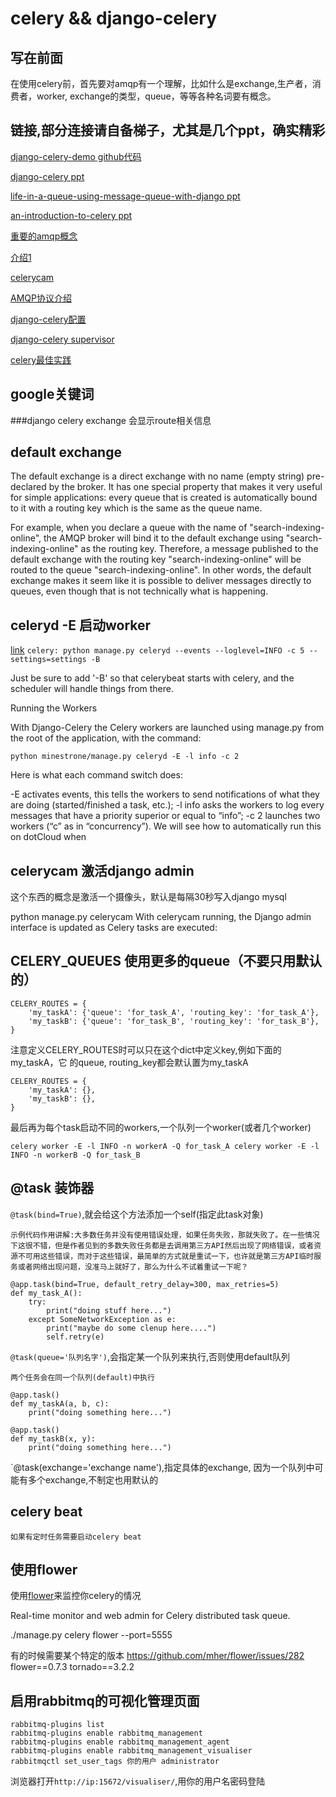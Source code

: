 celery && django-celery
===

写在前面
---
在使用celery前，首先要对amqp有一个理解，比如什么是exchange,生产者，消费者，worker,
exchange的类型，queue，等等各种名词要有概念。

链接,部分连接请自备梯子，尤其是几个ppt，确实精彩
---

[django-celery-demo github代码](https://github.com/duoduo369/django_celery_demo)

[django-celery ppt](http://www.slideshare.net/matclayton/django-celery#)

[life-in-a-queue-using-message-queue-with-django ppt](http://www.slideshare.net/tarequeh/life-in-a-queue-using-message-queue-with-django#)

[an-introduction-to-celery ppt](http://www.slideshare.net/idangazit/an-introduction-to-celery)

[重要的amqp概念](https://www.rabbitmq.com/tutorials/amqp-concepts.html)

[介绍1](http://docs.dotcloud.com/tutorials/python/django-celery/)

[celerycam](http://blog.endpoint.com/2012/03/debugging-celery-tasks-in-django.html)

[AMQP协议介绍](http://my.oschina.net/scalewing/blog/169471)

[django-celery配置](http://www.dongwm.com/archives/shi-yong-celeryzhi-shen-ru-celerypei-zhi/)

[django-celery supervisor](http://www.dongwm.com/archives/shi-yong-celeryzhi-liao-jie-celery/)

[celery最佳实践](http://my.oschina.net/siddontang/blog/284107)

google关键词
---
###django celery exchange
会显示route相关信息

default exchange
---

The default exchange is a direct exchange with no name (empty string) pre-declared by the broker. It has one special property that makes it very useful for simple applications: every queue that is created is automatically bound to it with a routing key which is the same as the queue name.

For example, when you declare a queue with the name of "search-indexing-online", the AMQP broker will bind it to the default exchange using "search-indexing-online" as the routing key. Therefore, a message published to the default exchange with the routing key "search-indexing-online" will be routed to the queue "search-indexing-online". In other words, the default exchange makes it seem like it is possible to deliver messages directly to queues, even though that is not technically what is happening.


celeryd -E 启动worker
---

[link](http://www.mechanicalgirl.com/post/scheduling-periodic-tasks-celery-233-and-django-14/) `celery: python manage.py celeryd --events --loglevel=INFO -c 5 --settings=settings -B`

Just be sure to add '-B' so that celerybeat starts with celery, and the scheduler will handle things from there.



Running the Workers

With Django-Celery the Celery workers are launched using manage.py from the root of the application, with the command:

`python minestrone/manage.py celeryd -E -l info -c 2`

Here is what each command switch does:

-E activates events, this tells the workers to send notifications of what they are doing (started/finished a task, etc.);
-l info asks the workers to log every messages that have a priority superior or equal to “info”;
-c 2 launches two workers (“c” as in “concurrency”).
We will see how to automatically run this on dotCloud when



celerycam 激活django admin
---
这个东西的概念是激活一个摄像头，默认是每隔30秒写入django mysql

python manage.py celerycam
With celerycam running, the Django admin interface is updated as Celery tasks are executed:

CELERY_QUEUES 使用更多的queue（不要只用默认的）
---

    CELERY_ROUTES = {
        'my_taskA': {'queue': 'for_task_A', 'routing_key': 'for_task_A'},
        'my_taskB': {'queue': 'for_task_B', 'routing_key': 'for_task_B'},
    }

注意定义CELERY_ROUTES时可以只在这个dict中定义key,例如下面的my_taskA，它
的queue, routing_key都会默认置为my_taskA

    CELERY_ROUTES = {
        'my_taskA': {},
        'my_taskB': {},
    }

最后再为每个task启动不同的workers,一个队列一个worker(或者几个worker)

    celery worker -E -l INFO -n workerA -Q for_task_A celery worker -E -l INFO -n workerB -Q for_task_B


@task 装饰器
---

`@task(bind=True)`,就会给这个方法添加一个self(指定此task对象)

    示例代码作用讲解:大多数任务并没有使用错误处理，如果任务失败，那就失败了。在一些情况下这很不错，但是作者见到的多数失败任务都是去调用第三方API然后出现了网络错误，或者资源不可用这些错误，而对于这些错误，最简单的方式就是重试一下，也许就是第三方API临时服务或者网络出现问题，没准马上就好了，那么为什么不试着重试一下呢？

    @app.task(bind=True, default_retry_delay=300, max_retries=5)
    def my_task_A():
        try:
            print("doing stuff here...")
        except SomeNetworkException as e:
            print("maybe do some clenup here....")
            self.retry(e)

`@task(queue='队列名字')`,会指定某一个队列来执行,否则使用default队列

    两个任务会在同一个队列(default)中执行

    @app.task()
    def my_taskA(a, b, c):
        print("doing something here...")

    @app.task()
    def my_taskB(x, y):
        print("doing something here...")

`@task(exchange='exchange name'),指定具体的exchange, 因为一个队列中可能有多个exchange,不制定也用默认的

celery beat
---

    如果有定时任务需要启动celery beat

使用flower
---

使用[flower](https://github.com/mher/flower)来监控你celery的情况

Real-time monitor and web admin for Celery distributed task queue.

./manage.py celery flower --port=5555

有的时候需要某个特定的版本
https://github.com/mher/flower/issues/282
flower==0.7.3 tornado==3.2.2

启用rabbitmq的可视化管理页面
---
    rabbitmq-plugins list
    rabbitmq-plugins enable rabbitmq_management
    rabbitmq-plugins enable rabbitmq_management_agent
    rabbitmq-plugins enable rabbitmq_management_visualiser
    rabbitmqctl set_user_tags 你的用户 administrator

浏览器打开`http://ip:15672/visualiser/`,用你的用户名密码登陆
